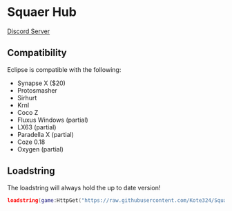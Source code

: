 # Squaer Hub

[Discord Server](https://discord.gg/heHnqCkExZ)

## Compatibility

Eclipse is compatible with the following:
* Synapse X ($20)
* Protosmasher
* Sirhurt
* Krnl
* Coco Z
* Fluxus Windows (partial)
* LX63 (partial)
* Paradella X (partial)
* Coze 0.18
* Oxygen (partial)

## Loadstring

The loadstring will always hold the up to date version!
```lua
loadstring(game:HttpGet("https://raw.githubusercontent.com/Kote324/SquaerW/main/script%20(2).lua"))()
```
